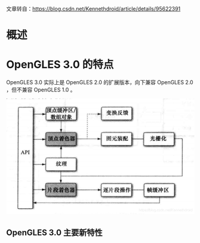 文章转自：https://blog.csdn.net/Kennethdroid/article/details/95622391



# 概述





# OpenGLES 3.0 的特点

OpenGLES 3.0 实际上是 OpenGLES 2.0 的扩展版本，向下兼容 OpenGLES 2.0 ，但不兼容 OpenGLES 1.0 。

![OpenGLES 3.0 图形管线.png](images/watermark,type_ZmFuZ3poZW5naGVpdGk,shadow_10,text_aHR0cHM6Ly9ibG9nLmNzZG4ubmV0L0tlbm5ldGhkcm9pZA==,size_16,color_FFFFFF,t_70.png)

## OpenGLES 3.0 主要新特性

























